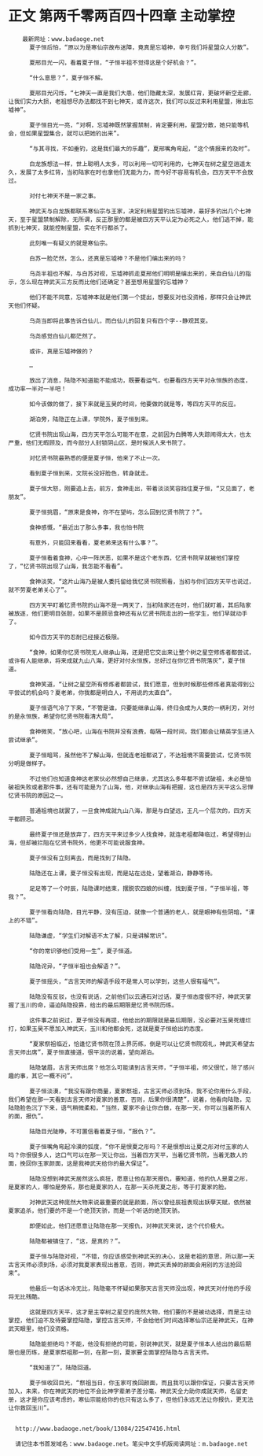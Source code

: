 # 正文 第两千零两百四十四章 主动掌控
        最新网址：www.badaoge.net
          夏子恒后怕，“原以为是寒仙宗故布迷障，竟真是忘墟神，幸亏我们将星盟众人分散”。
      
          夏邢目光一闪，看着夏子恒，“子恒半祖不觉得这是个好机会？”。
      
          “什么意思？”，夏子恒不解。
      
          夏邢目光闪烁，“七神天一直是我们大患，他们隐藏太深，发展红背，更破坏新空走廊，让我们实力大损，老祖想尽办法都找不到七神天，或许这次，我们可以反过来利用星盟，揪出忘墟神”。
      
          夏子恒目光一亮，“对啊，忘墟神既然掌握禁制，肯定要利用，星盟分散，她只能等机会，但如果星盟集合，就可以把她钓出来”。
      
          “与其寻找，不如垂钓，这是我们最大的乐趣”，夏邢嘴角弯起，“这个情报来的及时”。
      
          白龙族想法一样，世上聪明人太多，可以利用一切可利用的，七神天在树之星空逍遥太久，发展了太多红背，当初陆家在时也拿他们无能为力，而今好不容易有机会，四方天平不会放过。
      
          对付七神天不是一家之事。
      
          神武天与白龙族都联系寒仙宗与王家，决定利用星盟钓出忘墟神，最好多钓出几个七神天，至于星盟禁制解除，无所谓，反正那里的都是被四方天平认定为必死之人，他们逃不掉，能抓到七神天，就能控制星盟，实在不行都杀了。
      
          此刻唯一有疑义的就是寒仙宗。
      
          白苏一脸茫然，怎么，还真是忘墟神？不是他们编出来的吗？
      
          乌尧半祖也不解，与白苏对视，忘墟神抓走夏邢他们明明是编出来的，来自白仙儿的指示，怎么现在神武天三方反而比他们还确定？甚至想用星盟钓忘墟神？
      
          他们不能不同意，忘墟神本就是他们第一个提出，想要反对也没资格，那样只会让神武天他们怀疑。
      
          乌尧当即将此事告诉白仙儿，而白仙儿的回复只有四个字--静观其变。
      
          乌尧感觉白仙儿都茫然了。
      
          或许，真是忘墟神做的？
      
          …
      
          放出了消息，陆隐不知道能不能成功，既要看运气，也要看四方天平对永恒族的态度，成功率一半对一半吧！
      
          如今该做的做了，接下来就是玉昊的时间，他要做的就是等，等四方天平的反应。
      
          湖泊旁，陆隐正在上课，学院外，夏子恒到来。
      
          忆贤书院出现山海，四方天平怎么可能不在意，之前因为白腾等人失踪闹得太大，也太严重，他们无暇顾及，而今部分人封锁阴山区，是时候派人来书院了。
      
          对忆贤书院最熟悉的便是夏子恒，他来了不止一次。
      
          看到夏子恒到来，文院长没好脸色，转身就走。
      
          夏子恒大怒，刚要追上去，前方，食神走出，带着淡淡笑容挡住夏子恒，“又见面了，老朋友”。
      
          夏子恒挑眉，“原来是食神，你不在望屿，怎么回到忆贤书院了？”。
      
          食神感慨，“最近出了那么多事，我也怕书院
      
          有意外，只能回来看看，夏老弟来这有什么事？”。
      
          夏子恒看着食神，心中一阵厌恶，如果不是这个老东西，忆贤书院早就被他们掌控了，“忆贤书院出现了山海，我怎能不看看”。
      
          食神淡笑，“这片山海乃是被人委托留给我忆贤书院照看，当初与你们四方天平也说过，就不劳夏老弟关心了”。
      
          四方天平盯着忆贤书院的山海不是一两天了，当初陆家还在时，他们就盯着，其后陆家被放逐，他们更明目张胆，如果不是顾忌食神还有从忆贤书院走出的一些学生，他们早就动手了。
      
          如今四方天平的忍耐已经接近极限。
      
          “食神，如果你忆贤书院无人继承山海，还是把它交出来让整个树之星空修炼者都尝试，或许有人能继承，将来成就九山八海，更好对付永恒族，总好过在你忆贤书院落灰”，夏子恒道。
      
          食神笑道，“让树之星空所有修炼者都尝试，我们愿意，但到时候那些修炼者真能得到公平尝试的机会吗？夏老弟，你我都是明白人，不用说的太直白”。
      
          夏子恒语气冷了下来，“不管是谁，只要能继承山海，终归会成为人类的一柄利刃，对付的是永恒族，希望你忆贤书院看清大局”。
      
          食神微笑，“放心吧，山海在书院并没有浪费，每隔一段时间，我们都会让精英学生进入尝试继承”。
      
          夏子恒暗骂，虽然他不了解山海，但就连老祖都说了，不达祖境不需要尝试，忆贤书院分明是做样子。
      
          不过他们也知道食神这老家伙必然想自己继承，尤其这么多年都不尝试破祖，未必是怕破祖失败或者那件事，还有可能是为了山海，他，对继承山海有把握，这也是四方天平这么忌惮忆贤书院的原因之一。
      
          普通祖境也就罢了，一旦食神成就九山八海，那是与白望远，王凡一个层次的，四方天平都顾忌。
      
          最终夏子恒还是放弃了，四方天平来过多少人找食神，就连老祖都降临过，希望得到山海，但却被拦阻在忆贤书院外，他更不可能说服食神。
      
          夏子恒没有立刻离去，而是找到了陆隐。
      
          陆隐还在上课，夏子恒没有出现，而是站在远处，望着湖泊，静静等待。
      
          足足等了一个时辰，陆隐课时结束，摆脱农四娘的纠缠，找到夏子恒，“子恒半祖，等我？”。
      
          夏子恒看向陆隐，目光平静，没有压迫，就像一个普通的老人，就是眼神有些阴暗，“课上的不错”。
      
          陆隐谦虚，“学生们对解语不太了解，只是讲解常识”。
      
          “你的常识够他们受用一生”，夏子恒道。
      
          陆隐诧异，“子恒半祖也会解语？”。
      
          夏子恒摇头，“古言天师的解语手段不是常人可以学到，这些人很有福气”。
      
          陆隐没有反驳，也没有说话，之前他们以云通石对过话，夏子恒态度很不好，神武天掌握了玉川的命，逼迫陆隐投靠，给出的最后期限是忆贤书院历练。
      
          这件事之前说过，夏子恒没有再提，他给出的期限就是最后期限，没必要对玉昊死缠烂打，如果玉昊不愿加入神武天，玉川和他都会死，这就是夏子恒给出的态度。
      
          “夏家祭祖临近，恰逢忆贤书院在顶上界历练，倒是可以让忆贤书院观礼，神武天希望古言天师出席”，夏子恒直接道，很平淡的说着，望向湖泊。
      
          陆隐皱眉，古言天师出席？他怎么可能请到古言天师，“子恒半祖，师父很忙，除了感兴趣的事，其它一概不问”。
      
          夏子恒淡漠，“我没有跟你商量，夏家祭祖，古言天师必须到场，我不论你用什么手段，我们希望在那一天看到古言天师对夏家的善意，否则，后果你很清楚”，说着，他看向陆隐，见陆隐脸色沉了下来，语气稍微柔和，“当然，夏家不会让你白做，在那一天，你可以当着所有人的面，报仇”。
      
          陆隐目光陡睁，不可置信看着夏子恒，“报仇？”。
      
          夏子恒嘴角弯起冷漠的弧度，“你不是恨夏之彤吗？不是恨想出让夏之彤对付玉家的人吗？你恨很多人，这口气可以在那一天让你出，当着四方天平，当着忆贤书院，当着无数人的面，挽回你玉家颜面，这是我神武天给你的最大保证”。
      
          陆隐没想到神武天居然这么疯狂，愿意让他在那天报仇，要知道，他的仇人是夏之彤，是夏家的人，哪怕是旁系，那也是夏家的人，在那一天杀死夏之彤，等于打夏家的脸。
      
          对神武天这种庞然大物来说最重要的就是颜面，所以曾经辰祖表现出妖孽天赋，依然被夏家追杀，他们要的不是一个绝顶天骄，而是一个听话的绝顶天骄。
      
          即便如此，他们还愿意让陆隐在那一天报仇，对神武天来说，这个代价极大。
      
          陆隐都被镇住了，“这，是真的？”。
      
          夏子恒与陆隐对视，“不错，你应该感受到神武天的决心，这是老祖的意思，所以那一天古言天师必须到场，必须对我夏家表现出善意，否则，神武天丢掉的颜面会用别的方法抢回来”。
      
          他最后一句话冰冷无比，陆隐毫不怀疑如果那天古言天师没出现，神武天对付他的手段将无比残酷。
      
          这就是四方天平，这才是主宰树之星空的庞然大物，他们要的不是被动选择，而是主动掌控，他们迫不及待要掌控陆隐，掌控古言天师，不会给他们时间选择寒仙宗还是神武天，在神武天眼里，他们没资格。
      
          陆隐能拒绝吗？不能，他没有拒绝的可能，别说神武天，就是夏子恒本人给出的最后期限也是历练，是夏家祭祖那一刻，在那一刻，夏家要全面掌控陆隐与古言天师。
      
          “我知道了”，陆隐回道。
      
          夏子恒收回目光，“祭祖当日，你玉家可挽回颜面，而且我可以跟你保证，只要古言天师加入，未来，你在神武天的地位不会比神字辈弟子差分毫，神武天全力助你成就天师，名留史册，这才是你应该考虑的，寒仙宗能给你的也只有这么多了，但他们永远无法让你报仇，更无法让你救回玉川”。
      
      
      http://www.badaoge.net/book/13084/22547416.html
      
      请记住本书首发域名：www.badaoge.net。笔尖中文手机版阅读网址：m.badaoge.net